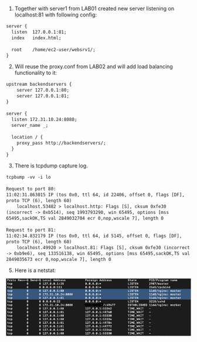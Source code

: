1. Together with server1 from LAB01 created new server listening on localhost:81 with following config:
```
server {
  listen  127.0.0.1:81;
  index   index.html;
  
  root    /home/ec2-user/websrv1/;
}
```
2. Will reuse the proxy.conf from LAB02 and will add load balancing functionality to it:
```
upstream backendservers {
	server 127.0.0.1:80;
	server 127.0.0.1:81;
}

server {
  listen 172.31.10.24:8080;
  server_name _;
  
  location / {
    proxy_pass http://backendservers/;
  }
}
```
3. There is tcpdump capture log.
```
tcpbump -vv -i lo

Request to port 80:
11:02:31.863015 IP (tos 0x0, ttl 64, id 22406, offset 0, flags [DF], proto TCP (6), length 60)
    localhost.53482 > localhost.http: Flags [S], cksum 0xfe30 (incorrect -> 0xb514), seq 1993793290, win 65495, options [mss 65495,sackOK,TS val 2849032704 ecr 0,nop,wscale 7], length 0

Request to port 81:
11:02:34.832179 IP (tos 0x0, ttl 64, id 5145, offset 0, flags [DF], proto TCP (6), length 60)
    localhost.49920 > localhost.81: Flags [S], cksum 0xfe30 (incorrect -> 0xb9e6), seq 133516138, win 65495, options [mss 65495,sackOK,TS val 2849035673 ecr 0,nop,wscale 7], length 0
```
5. Here is a netstat:

![netstat](https://github.com/ilnikolay/TAP/blob/main/networking/lab03/Screenshot%202021-12-01%20at%2012.58.43.png?raw=true "netstat")
